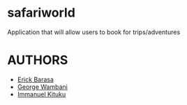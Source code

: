 # safariworld
Application that will allow users to book for trips/adventures


# AUTHORS
- [Erick Barasa](https://github.com/procode3)
- [George Wambani](https://github.com/wambani01)
- [Immanuel Kituku](https://github.com/manuel254)
